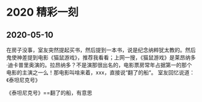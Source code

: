 # 2020 精彩一刻
## 2020-05-10
在房子没事，室友突然提起买书，然后提到一本书，说是纪念纳粹犹太教的。然后鬼使神差提到电影《猫鼠游戏》，推荐我看看；上网一搜，《猫鼠游戏》是莱昂纳多·迪卡普里奥演的。拉昂纳多？不是演那很出名的，电影票房常年占据第一的那个电影的主演之一么！那电影叫啥来着，xxx，直接说“翻了的船“。 室友回忆说道：《泰坦尼克号》

《泰坦尼克号》==翻了的船，有意思
